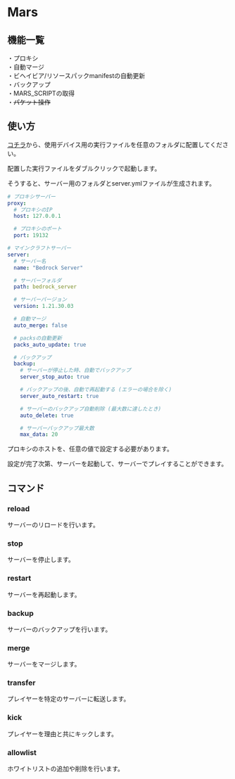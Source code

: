 # Mars

## 機能一覧
・プロキシ  
・自動マージ  
・ビヘイビア/リソースパックmanifestの自動更新  
・バックアップ  
・MARS_SCRIPTの取得  
・~~パケット操作~~

## 使い方
[コチラ](https://github.com/Naru8521/Mars_Script)から、使用デバイス用の実行ファイルを任意のフォルダに配置してください。

配置した実行ファイルをダブルクリックで起動します。

そうすると、サーバー用のフォルダとserver.ymlファイルが生成されます。

```yaml
# プロキシサーバー
proxy:
  # プロキシのIP
  host: 127.0.0.1

  # プロキシのポート
  port: 19132

# マインクラフトサーバー
server:
  # サーバー名
  name: "Bedrock Server"

  # サーバーフォルダ
  path: bedrock_server

  # サーバーバージョン
  version: 1.21.30.03

  # 自動マージ
  auto_merge: false

  # packsの自動更新
  packs_auto_update: true

  # バックアップ
  backup:
    # サーバーが停止した時、自動でバックアップ
    server_stop_auto: true

    # バックアップの後、自動で再起動する (エラーの場合を除く)
    server_auto_restart: true

    # サーバーのバックアップ自動削除 (最大数に達したとき)
    auto_delete: true

    # サーバーバックアップ最大数
    max_data: 20
```
プロキシのホストを、任意の値で設定する必要があります。

設定が完了次第、サーバーを起動して、サーバーでプレイすることができます。

## コマンド
### reload
サーバーのリロードを行います。

### stop
サーバーを停止します。

### restart
サーバーを再起動します。

### backup
サーバーのバックアップを行います。

### merge
サーバーをマージします。

### transfer
プレイヤーを特定のサーバーに転送します。

### kick
プレイヤーを理由と共にキックします。

### allowlist
ホワイトリストの追加や削除を行います。